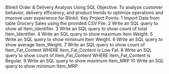 Blinkit Order & Delivery Analysis Using SQL
Objective:
To analyze customer behavior, delivery efficiency, and product trends to optimize operations and improve user experience for Blinkit.
Key Project Points:
1 Import Data from table Grocery Sales using the provided CSV File.
2 Write an SQL query to show all Item_Identifier.
3 Write an SQL query to show count of total Item_Identifier.
4 Write an SQL query to show maximum Item Weight.
5 Write an SQL query to show minimum Item Weight.
6 Write an SQL query to show average Item_Weight.
7 Write an SQL query to show count of Item_Fat_Content WHERE Item_Fat_Content is Low Fat.
8 Write an SQL query to show count of Item_Fat_Content WHERE Item_Fat_Content is Regular.
9 Write an SQL query to show maximum Item_MRP 
10 Write an SQL query to show minimum Item_MRP
